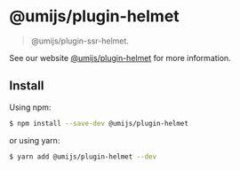 # @umijs/plugin-helmet

> @umijs/plugin-ssr-helmet.

See our website [@umijs/plugin-helmet](https://umijs.org/plugins/plugin-helmet) for more information.

## Install

Using npm:

```bash
$ npm install --save-dev @umijs/plugin-helmet
```

or using yarn:

```bash
$ yarn add @umijs/plugin-helmet --dev
```
